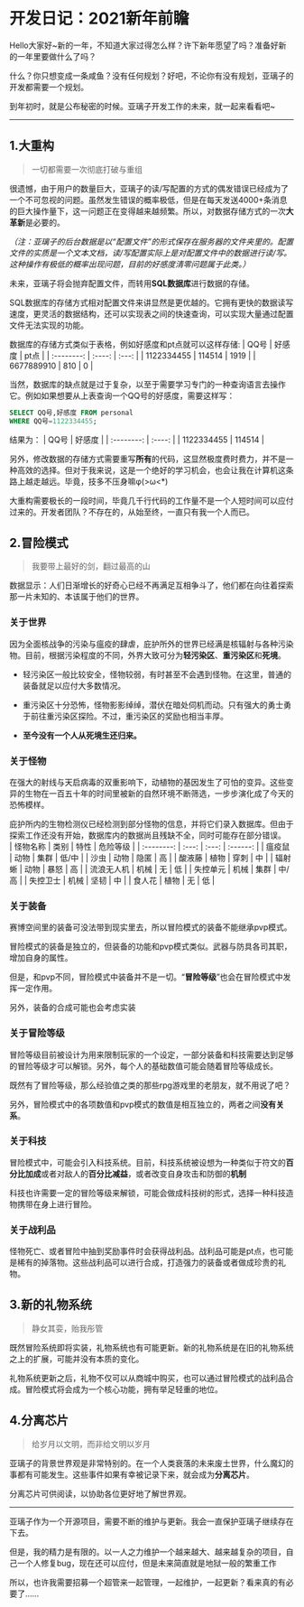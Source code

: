 # 开发日记：2021新年前瞻  
Hello大家好~新的一年，不知道大家过得怎么样？许下新年愿望了吗？准备好新的一年里要做什么了吗？

什么？你只想变成一条咸鱼？没有任何规划？好吧，不论你有没有规划，亚璃子的开发都需要一个规划。

到年初时，就是公布秘密的时候。亚璃子开发工作的未来，就一起来看看吧~
***
## 1.大重构
>一切都需要一次彻底打破与重组

很遗憾，由于用户的数量巨大，亚璃子的读/写配置的方式的偶发错误已经成为了一个不可忽视的问题。虽然发生错误的概率极低，但是在每天发送4000+条消息的巨大操作量下，这一问题正在变得越来越频繁。所以，对数据存储方式的一次**大革新**是必要的。

_（注：亚璃子的后台数据是以“配置文件”的形式保存在服务器的文件夹里的。配置文件的实质是一个文本文档，读/写配置实际上是对配置文件中的数据进行读/写。这种操作有极低的概率出现问题，目前的好感度清零问题属于此类。）_

未来，亚璃子将会抛弃配置文件，而转用**SQL数据库**进行数据的存储。

SQL数据库的存储方式相对配置文件来讲显然是更优越的。它拥有更快的数据读写速度，更灵活的数据结构，还可以实现表之间的快速查询，可以实现大量通过配置文件无法实现的功能。

数据库的存储方式类似于表格，例如好感度和pt点就可以这样存储:
|    QQ号    | 好感度 | pt点  |
| :--------: | :----: | :---: |
| 1122334455 | 114514 | 1919  |
| 6677889910 |  810   |   0   |

当然，数据库的缺点就是过于复杂，以至于需要学习专门的一种查询语言去操作它。例如如果想要从上表查询一个QQ号的好感度，需要这样写：  
```sql
SELECT QQ号,好感度 FROM personal 
WHERE QQ号=1122334455;
```

结果为：
|    QQ号    | 好感度 |
| :--------: | :----: |
| 1122334455 | 114514 |

另外，修改数据的存储方式需要重写**所有**的代码，这显然极度费时费力，并不是一种高效的选择。但对于我来说，这是一个绝好的学习机会，也会让我在计算机这条路上越走越远。毕竟，技多不压身嘛φ(>ω<*) 

大重构需要极长的一段时间，毕竟几千行代码的工作量不是一个人短时间可以应付过来的。开发者团队？不存在的，从始至终，一直只有我一个人而已。

## 2.冒险模式
>我要带上最好的剑，翻过最高的山

数据显示：人们日渐增长的好奇心已经不再满足互相争斗了，他们都在向往着探索那一片未知的、本该属于他们的世界。

### 关于世界 
因为全面核战争的污染与瘟疫的肆虐，庇护所外的世界已经满是核辐射与各种污染物。目前，根据污染程度的不同，外界大致可分为**轻污染区**、**重污染区**和**死境**。

- 轻污染区一般比较安全，怪物较弱，有时甚至不会遇到怪物。在这里，普通的装备就足以应付大多数情况。

- 重污染区十分恐怖，怪物影影绰绰，潜伏在暗处伺机而动。只有强大的勇士勇于前往重污染区探险。不过，重污染区的奖励也相当丰厚。

- **至今没有一个人从死境生还归来。**
### 关于怪物
在强大的射线与天启病毒的双重影响下，动植物的基因发生了可怕的变异。这些变异的生物在一百五十年的时间里被新的自然环境不断筛选，一步步演化成了今天的恐怖模样。

庇护所内的生物检测仪已经检测到部分怪物的信息，并将它们录入数据库。但由于探索工作还没有开始，数据库内的数据尚且残缺不全，同时可能存在部分错误。  
|  怪物名称  | 类别  | 特性  | 危险等级 |
| :--------: | :---: | :---: | :------: |
|   瘟疫鼠   | 动物  | 集群  |  低/中   |
|    沙虫    | 动物  | 隐匿  |    高    |
|   酸液藤   | 植物  | 穿刺  |    中    |
|   辐射蜥   | 动物  | 暴怒  |    高    |
| 流浪无人机 | 机械  |  无   |    低    |
|  失控单元  | 机械  | 集群  |  中/高   |
|  失控卫士  | 机械  | 坚韧  |    中    |
|   食人花   | 植物  |  无   |    低    |

### 关于装备

赛博空间里的装备可没法带到现实里去，所以冒险模式的装备不能继承pvp模式。

冒险模式的装备是独立的，但装备的功能和pvp模式类似。武器与防具各司其职，增加自身的属性。

但是，和pvp不同，冒险模式中装备并不是一切。“**冒险等级**”也会在冒险模式中发挥一定作用。

另外，装备的合成可能也会考虑实装
### 关于冒险等级
冒险等级目前被设计为用来限制玩家的一个设定，一部分装备和科技需要达到足够的冒险等级才可以解锁。另外，每个人的基础数值可能会随着冒险等级成长。

既然有了冒险等级，那么经验值之类的那些rpg游戏里的老朋友，就不用说了吧？

另外，冒险模式中的各项数值和pvp模式的数值是相互独立的，两者之间**没有关系**。
### 关于科技
冒险模式中，可能会引入科技系统。目前，科技系统被设想为一种类似于符文的**百分比加成**或者对敌人的**百分比减益**，或者改变自身攻击和防御的**机制**

科技也许需要一定的冒险等级来解锁，可能会做成科技树的形式，选择一种科技造物携带在身上进行冒险。
### 关于战利品
怪物死亡、或者冒险中抽到奖励事件时会获得战利品。战利品可能是pt点，也可能是稀有的掉落物。这些战利品可以进行合成，打造强力的装备或者做成珍贵的礼物。
## 3.新的礼物系统
>静女其娈，贻我彤管

既然冒险系统即将实装，礼物系统也有可能更新。新的礼物系统是在旧的礼物系统之上的扩展，可能并没有本质的变化。

礼物系统更新之后，礼物不仅可以从商城中购买，也可以通过冒险模式的战利品合成。冒险模式将会成为一个核心功能，拥有举足轻重的地位。
## 4.分离芯片
>给岁月以文明，而非给文明以岁月

亚璃子的背景世界观是非常特别的。在一个人类衰落的未来废土世界，什么魔幻的事都有可能发生。这些事件如果有幸被记录下来，就会成为**分离芯片**。

分离芯片可供阅读，以协助各位更好地了解世界观。
***
亚璃子作为一个开源项目，需要不断的维护与更新。我会一直保护亚璃子继续存在下去。

但是，我的精力是有限的。以一人之力维护一个越来越大、越来越复杂的项目，自己一个人修复bug，现在还可以应付，但是未来简直就是地狱一般的繁重工作

所以，也许我需要招募一个超管来一起管理，一起维护，一起更新？看来真的有必要了……